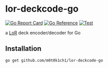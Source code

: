# lor-deckcode-go

[![Go Report Card](https://goreportcard.com/badge/github.com/m0t0k1ch1/lor-deckcode-go)](https://goreportcard.com/report/github.com/m0t0k1ch1/lor-deckcode-go)
[![Go Reference](https://pkg.go.dev/badge/github.com/m0t0k1ch1/lor-deckcode-go.svg)](https://pkg.go.dev/github.com/m0t0k1ch1/lor-deckcode-go)
[![Test](https://github.com/m0t0k1ch1/lor-deckcode-go/actions/workflows/test.yml/badge.svg)](https://github.com/m0t0k1ch1/lor-deckcode-go/actions/workflows/test.yml)

a [LoR](https://playruneterra.com) deck encoder/decoder for Go

## Installation

```sh
go get github.com/m0t0k1ch1/lor-deckcode-go
```
